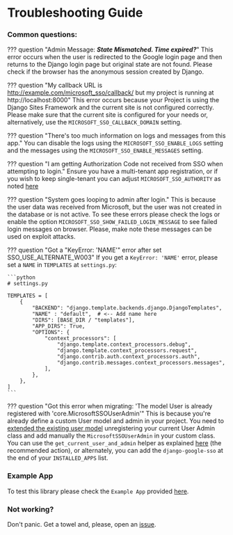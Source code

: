 # Troubleshooting Guide

### Common questions:

??? question "Admin Message: _**State Mismatched. Time expired?**_"
    This error occurs when the user is redirected to the Google login page and then returns to the Django login page but
    original state are not found. Please check if the browser has the anonymous session created by Django.

??? question "My callback URL is http://example.com/microsoft_sso/callback/ but my project is running at http://localhost:8000"
    This error occurs because your Project is using the Django Sites Framework and the current site is not configured correctly.
    Please make sure that the current site is configured for your needs or, alternatively, use the `MICROSOFT_SSO_CALLBACK_DOMAIN` setting.

??? question "There's too much information on logs and messages from this app."
    You can disable the logs using the `MICROSOFT_SSO_ENABLE_LOGS` setting and the messages using the `MICROSOFT_SSO_ENABLE_MESSAGES` setting.

??? question "I am getting Authorization Code not received from SSO when attempting to login."
    Ensure you have a multi-tenant app registration, or if you wish to keep single-tenant you can adjust `MICROSOFT_SSO_AUTHORITY` as noted [here](/docs/credentials.md)

??? question "System goes looping to admin after login."
    This is because the user data was received from Microsoft, but the user was not created in the database or is not active.
    To see these errors please check the logs or enable the option `MICROSOFT_SSO_SHOW_FAILED_LOGIN_MESSAGE` to see failed
    login messages on browser. Please, make note these messages can be used on exploit attacks.

??? question "Got a "KeyError: 'NAME'" error after set SSO_USE_ALTERNATE_W003"
    If you get a `KeyError: 'NAME'` error, please set a `NAME` in `TEMPLATES` at `settings.py`:

    ```python
    # settings.py

    TEMPLATES = [
        {
            "BACKEND": "django.template.backends.django.DjangoTemplates",
            "NAME" : "default",  # <-- Add name here
            "DIRS": [BASE_DIR / "templates"],
            "APP_DIRS": True,
            "OPTIONS": {
                "context_processors": [
                    "django.template.context_processors.debug",
                    "django.template.context_processors.request",
                    "django.contrib.auth.context_processors.auth",
                    "django.contrib.messages.context_processors.messages",
                ],
            },
        },
    ]
    ```

??? question "Got this error when migrating: 'The model User is already registered with 'core.MicrosoftSSOUserAdmin'"
    This is because you're already define a custom User model and admin in your project. You need to [extended the
    existing user model](https://docs.djangoproject.com/en/5.1/topics/auth/customizing/#extending-the-existing-user-model)
    unregistering your current User Admin class and add manually the `MicrosoftSSOUserAdmin` in your custom class.
    You can use the `get_current_user_and_admin` helper as explained [here](admin.md) (the recommended action), or
    alternately, you can add the `django-google-sso` at the end of your `INSTALLED_APPS` list.


### Example App

To test this library please check the `Example App` provided [here](https://github.com/megalus/django-microsoft-sso/tree/main/example_microsoft_app).

### Not working?

Don't panic. Get a towel and, please, open an [issue](https://github.com/megalus/django-microsoft-sso/issues).
